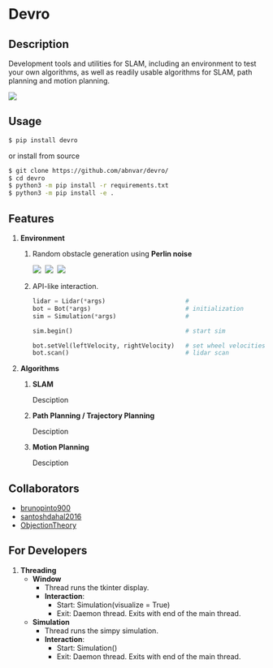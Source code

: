 # Devro #

## Description ##
Development tools and utilities for SLAM, including an environment to test your own algorithms, as well as readily usable algorithms for SLAM, path planning and motion planning.

<img src="https://raw.githubusercontent.com/abnvar/devro/master/res/envWithDynamicObstacles.gif" />

## Usage ##

```bash
$ pip install devro
```

or install from source

```bash
$ git clone https://github.com/abnvar/devro/
$ cd devro
$ python3 -m pip install -r requirements.txt
$ python3 -m pip install -e .
```

## Features ##

1. __Environment__
    1. Random obstacle generation using __Perlin noise__

          <kbd>
            <img src="https://raw.githubusercontent.com/abnvar/devro/master/res/randomMaps/map0.png" />
          </kbd>
          <kbd>
            <img src="https://raw.githubusercontent.com/abnvar/devro/master/res/randomMaps/map1.png" />
          </kbd>
          <kbd>
            <img src="https://raw.githubusercontent.com/abnvar/devro/master/res/randomMaps/map2.png" />
          </kbd>

    2. API-like interaction.

          ```python
          lidar = Lidar(*args)                      #
          bot = Bot(*args)                          # initialization
          sim = Simulation(*args)                   #

          sim.begin()                               # start sim

          bot.setVel(leftVelocity, rightVelocity)   # set wheel velocities
          bot.scan()                                # lidar scan
          ```

2. __Algorithms__
    1. __SLAM__

          Desciption

    2. __Path Planning / Trajectory Planning__

          Desciption

    3. __Motion Planning__

          Desciption


## Collaborators ##

- [brunopinto900](https://github.com/brunopinto900)
- [santoshdahal2016](https://github.com/santoshdahal2016)
- [ObjectionTheory](https://github.com/ObjectionTheory)

## For Developers ##

1. __Threading__
   - __Window__
     - Thread runs the tkinter display.
     - __Interaction__:
       - Start: Simulation(visualize = True)
       - Exit: Daemon thread. Exits with end of the main thread.
   - __Simulation__
     - Thread runs the simpy simulation.
     - __Interaction__:
       - Start: Simulation()
       - Exit: Daemon thread. Exits with end of the main thread.
